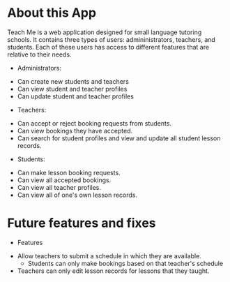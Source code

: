# About this App
Teach Me is a web application designed for small language tutoring schools. It contains three types of users: admininistrators, teachers, and students. Each of these users has access to different features that are relative to their needs.

* Administrators:
- Can create new students and teachers
- Can view student and teacher profiles
- Can update student and teacher profiles 

* Teachers:
- Can accept or reject booking requests from students.
- Can view bookings they have accepted.
- Can search for student profiles and view and update all student lesson records.

* Students:
- Can make lesson booking requests.
- Can view all accepted bookings.
- Can view all teacher profiles.
- Can view all of one's own lesson records.


# Future features and fixes
* Features
- Allow teachers to submit a schedule in which they are available.
    - Students can only make bookings based on that teacher's schedule
- Teachers can only edit lesson records for lessons that they taught.